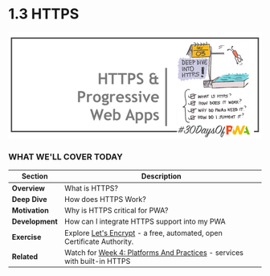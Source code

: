 # 1.3 HTTPS

![Placeholder Banner Only. Replace when final assets ready.](_media/day-03.png)

### WHAT WE'LL COVER TODAY

| Section | Description |
| ------- | ----------- |
| **Overview** | What is HTTPS? |
| **Deep Dive** | How does HTTPS Work?|
| **Motivation**| Why is HTTPS critical for PWA? |
| **Development** | How can I integrate HTTPS support into my PWA |
| **Exercise**| Explore [Let's Encrypt](https://letsencrypt.org/getting-started/) - a free, automated, open Certificate Authority. |
| **Related**| Watch for [Week 4: Platforms And Practices](../platforms-practices) - services with built-in HTTPS |
